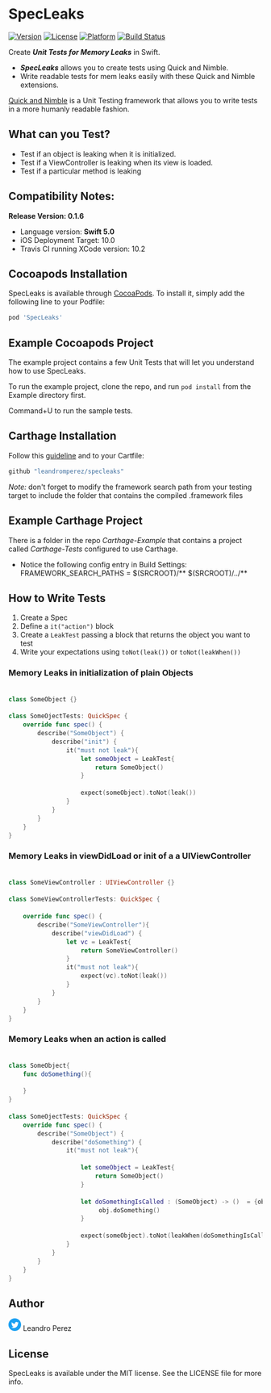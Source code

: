 # SpecLeaks

[![Version](https://img.shields.io/cocoapods/v/SpecLeaks.svg?style=flat)](http://cocoapods.org/pods/SpecLeaks)
[![License](https://img.shields.io/cocoapods/l/SpecLeaks.svg?style=flat)](http://cocoapods.org/pods/SpecLeaks)
[![Platform](https://img.shields.io/cocoapods/p/SpecLeaks.svg?style=flat)](http://cocoapods.org/pods/SpecLeaks)
[![Build Status](https://travis-ci.org/leandromperez/specleaks.svg?branch=master)](https://travis-ci.org/leandromperez/specleaks)

Create ***Unit Tests for Memory Leaks*** in Swift.
* ***SpecLeaks***  allows you to create tests using Quick and Nimble. 
* Write readable tests for mem leaks easily with these Quick and Nimble extensions.


[Quick and Nimble](https://github.com/Quick/Nimble) is a Unit Testing framework that allows you to write tests in a more humanly readable fashion.


## What can you Test?

* Test if an object is leaking when it is initialized.
* Test if a ViewController is leaking when its view is loaded.
* Test if a particular method is leaking


## Compatibility Notes: 
**Release Version: 0.1.6**
* Language version: **Swift 5.0**
* iOS Deployment Target: 10.0
* Travis CI running XCode version: 10.2

## Cocoapods Installation

SpecLeaks is available through [CocoaPods](http://cocoapods.org). To install
it, simply add the following line to your Podfile:

```ruby
pod 'SpecLeaks'
```
## Example Cocoapods Project

The example project contains a few Unit Tests that will let you understand how to use SpecLeaks. 

To run the example project, clone the repo, and run `pod install` from the Example directory first.

Command+U to run the sample tests.


## Carthage Installation

Follow this [guideline](https://github.com/Carthage/Carthage#quick-start) and to your Cartfile:

```ruby
github "leandromperez/specleaks"
```
*Note:* don't forget to modify the framework search path from your testing target to include the folder that contains the compiled .framework files

## Example Carthage Project

There is a folder in the repo *Carthage-Example* that contains a project called *Carthage-Tests* configured to use Carthage.   

* Notice the following config entry in Build Settings:
FRAMEWORK_SEARCH_PATHS = $(SRCROOT)/** $(SRCROOT)/../**


## How to Write Tests
1. Create a Spec
2. Define a `it("action")` block
3. Create a `LeakTest` passing a block that returns the object you want to test
4. Write your expectations using `toNot(leak())` or `toNot(leakWhen())`
 
### Memory Leaks in initialization of plain Objects
```swift

class SomeObject {}

class SomeOjectTests: QuickSpec {
    override func spec() {
        describe("SomeObject") {
            describe("init") {
                it("must not leak"){
                    let someObject = LeakTest{
                        return SomeObject()
                    }

                    expect(someObject).toNot(leak())
                }
            }
        }
    }
}
```

### Memory Leaks in viewDidLoad or init of a a UIViewController


```swift

class SomeViewController : UIViewController {}

class SomeViewControllerTests: QuickSpec {

    override func spec() {
        describe("SomeViewController"){
            describe("viewDidLoad") {
                let vc = LeakTest{
                    return SomeViewController()
                }
                it("must not leak"){
                    expect(vc).toNot(leak())
                }
            }
        }
    }
}
```

### Memory Leaks when an action is called


```swift

class SomeObject{
    func doSomething(){

    }
}

class SomeOjectTests: QuickSpec {
    override func spec() {
        describe("SomeObject") {
            describe("doSomething") {
                it("must not leak"){

                    let someObject = LeakTest{
                        return SomeObject()
                    }

                    let doSomethingIsCalled : (SomeObject) -> ()  = {obj in
                         obj.doSomething()
                    }

                    expect(someObject).toNot(leakWhen(doSomethingIsCalled))
                }
            }
        }
    }
}
```
## Author
<a href="https://twitter.com/bataleandro"><img src="twitter.png" alt="@bataleandro" width="25" /></a> Leandro Perez 

## License

SpecLeaks is available under the MIT license. See the LICENSE file for more info.
